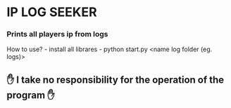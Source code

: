 
<h1>IP LOG SEEKER</h1>

<h3>Prints all players ip from logs</h3>

How to use?
	- install all librares
	- python start.py <name log folder (eg. logs)>

<h2>✋ I take no responsibility for the operation of the program ✋ </h2>
